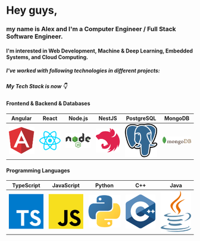 # Hey guys,

### my name is Alex and I'm a Computer Engineer / Full Stack Software Engineer.
#### I'm interested in Web Development, Machine & Deep Learning, Embedded Systems, and Cloud Computing.

##### I've worked with following technologies in different projects:



##### My Tech Stack is now 👇

#### Frontend      &     Backend       & Databases
Angular           |  React      | Node.js           | NestJS   |   PostgreSQL        | MongoDB
:-------------------------:|:-------------------------:|:-------------------------:|:-------------------------:|:-------------------------:|:-------------------------:
<img src="https://github.com/nik-neg/nik-neg/blob//main/images/angular-icon.svg" alt="drawing" width="100"/> |  <img src="https://github.com/nik-neg/nik-neg/blob//main/images/react.svg" alt="drawing" width="100"/> | <img src="https://github.com/nik-neg/nik-neg/blob//main/images/nodejs.svg" alt="drawing" width="100"/> |  <img src="https://github.com/nik-neg/nik-neg/blob//main/images/nestjs.svg" alt="drawing" width="100"/> | <img src="https://github.com/nik-neg/nik-neg/blob//main/images/postgresql.svg" alt="drawing" width="100"/> |  <img src="https://github.com/nik-neg/nik-neg/blob//main/images/mongodb.svg" alt="drawing" width="100"/> |


#### Programming Languages
TypeScript        | JavaScript      | Python      | C++       | Java
:-------------------------:|:-------------------------:|:-------------------------:|:-------------------------:|:-------------------------:
<img src="https://github.com/nik-neg/nik-neg/blob//main/images/typescript-icon.svg" alt="drawing" width="100"/> |  <img src="https://github.com/nik-neg/nik-neg/blob//main/images/javascript.svg" alt="drawing" width="100"/> | <img src="https://github.com/nik-neg/nik-neg/blob//main/images/python.svg" alt="drawing" width="100"/> | <img src="https://github.com/nik-neg/nik-neg/blob//main/images/c-plusplus.svg" alt="drawing" width="100"/> | <img src="https://github.com/nik-neg/nik-neg/blob//main/images/java.svg" alt="drawing" width="100"/>
